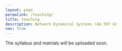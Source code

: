 ```yaml
---
layout: page
permalink: /teaching/
title: teaching
description: Network Dynamical Systems (AA 597 A)
nav: true
---
```


The syllabus and matrials will be uploaded soon.
<!-- For now, this page is assumed to be a static description of your courses. You can convert it to a collection similar to `_projects/` so that you can have a dedicated page for each course.

Organize your courses by years, topics, or universities, however you like! -->
